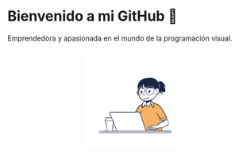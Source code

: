 # Bienvenido a mi GitHub  👋

Emprendedora y apasionada en el mundo de la programación visual.



<div id="header" align="center">
  <img src="https://github.com/orilugo/orilugo/blob/main/img/trab.gif" width="200"/>
</div>